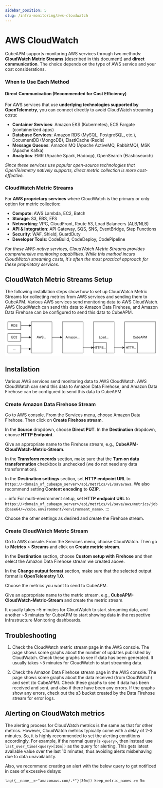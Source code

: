 ```yaml
---
sidebar_position: 5
slug: /infra-monitoring/aws-cloudwatch
---
```


# AWS CloudWatch

CubeAPM supports monitoring AWS services through two methods: **CloudWatch Metric Streams** (described in this document) and **direct communication**. The choice depends on the type of AWS service and your cost considerations.

### When to Use Each Method

#### Direct Communication (Recommended for Cost Efficiency)

For AWS services that use **underlying technologies supported by OpenTelemetry**, you can connect directly to avoid CloudWatch streaming costs:

- **Container Services**: Amazon EKS (Kubernetes), ECS Fargate (containerized apps)
- **Database Services**: Amazon RDS (MySQL, PostgreSQL, etc.), DocumentDB (MongoDB), ElastiCache (Redis)
- **Message Queues**: Amazon MQ (Apache ActiveMQ, RabbitMQ), MSK (Apache Kafka)
- **Analytics**: EMR (Apache Spark, Hadoop), OpenSearch (Elasticsearch)

_Since these services use popular open-source technologies that OpenTelemetry natively supports, direct metric collection is more cost-effective._

### CloudWatch Metric Streams

For **AWS proprietary services** where CloudWatch is the primary or only option for metric collection:

- **Compute**: AWS Lambda, EC2, Batch
- **Storage**: S3, EBS, EFS
- **Networking**: VPC, CloudFront, Route 53, Load Balancers (ALB/NLB)
- **API & Integration**: API Gateway, SQS, SNS, EventBridge, Step Functions
- **Security**: WAF, Shield, GuardDuty
- **Developer Tools**: CodeBuild, CodeDeploy, CodePipeline

_For these AWS-native services, CloudWatch Metric Streams provides comprehensive monitoring capabilities. While this method incurs CloudWatch streaming costs, it's often the most practical approach for these proprietary services._

## CloudWatch Metric Streams Setup

The following installation steps show how to set up CloudWatch Metric Streams for collecting metrics from AWS services and sending them to CubeAPM. Various AWS services send monitoring data to AWS CloudWatch. AWS CloudWatch can send this data to Amazon Data Firehose, and Amazon Data Firehose can be configured to send this data to CubeAPM.

![CubeAPM with AWS CloudWatch](/img/cloudwatch.svg)

## Installation

Various AWS services send monitoring data to AWS CloudWatch. AWS CloudWatch can send this data to Amazon Data Firehose, and Amazon Data Firehose can be configured to send this data to CubeAPM.

### Create Amazon Data Firehose Stream

Go to AWS console. From the Services menu, choose Amazon Data Firehose. Then click on **Create Firehose stream**.

In the **Source** dropdown, choose **Direct PUT**. In the **Destination** dropdown, choose **HTTP Endpoint**.

Give an appropriate name to the Firehose stream, e.g., **CubeAPM-CloudWatch-Metric-Stream**.

In the **Transform records** section, make sure that the **Turn on data transformation** checkbox is unchecked (we do not need any data transformation).

In the **Destination settings** section, set **HTTP endpoint URL** to `https://<domain_of_cubeapm_server>/api/metrics/v1/save/aws`. We also recommend setting **Content encoding** to **GZIP**.

:::info
For multi-environment setup, set **HTTP endpoint URL** to `https://<domain_of_cubeapm_server>/api/metrics/v1/save/aws/metrics/job@base64/=/cube.environment/<environment_name>`.
:::

Choose the other settings as desired and create the Firehose stream.

### Create CloudWatch Metric Stream

Go to AWS console. From the Services menu, choose CloudWatch. Then go to **Metrics** > **Streams** and click on **Create metric stream**.

In the **Destination** section, choose **Custom setup with Firehose** and then select the Amazon Data Firehose stream we created above.

In the **Change output format** section, make sure that the selected output format is **OpenTelemetry 1.0**.

Choose the metrics you want to send to CubeAPM.

Give an appropriate name to the metric stream, e.g., **CubeAPM-CloudWatch-Metric-Stream** and create the metric stream.

It usually takes ~5 minutes for CloudWatch to start streaming data, and another ~5 minutes for CubeAPM to start showing data in the respective Infrastructure Monitoring dashboards.

## Troubleshooting

1. Check the CloudWatch metric stream page in the AWS console. The page shows some graphs about the number of updates published by CloudWatch. Check these graphs to see if data has been generated. It usually takes ~5 minutes for CloudWatch to start streaming data.

1. Check the Amazon Data Firehose stream page in the AWS console. The page shows some graphs about the data received (from CloudWatch) and sent (to CubeAPM). Check these graphs to see if data has been received and sent, and also if there have been any errors. If the graphs show any errors, check out the s3 bucket created by the Data Firehose stream for error logs.

## Alerting on CloudWatch metrics

The alerting process for CloudWatch metrics is the same as that for other metrics. However, CloudWatch metrics typically come with a delay of 2-3 minutes. So, it is highly recommended to set the alerting conditions accordingly. For example, if the normal query is `<query>`, then instead use `last_over_time(<query>[10m])` as the query for alerting. This gets latest available value over the last 10 minutes, thus avoiding alerts misbehaving due to data unavailability.

Also, we recommend creating an alert with the below query to get notificed in case of excessive delays:

```
lag({__name__=~"amazonaws.com/.*"}[30m]) keep_metric_names >= 5m
```
